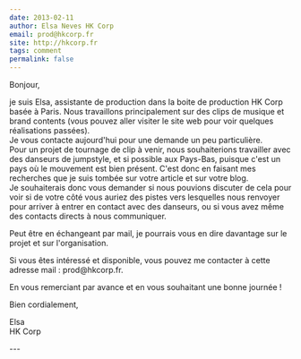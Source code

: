 ```yaml
---
date: 2013-02-11
author: Elsa Neves HK Corp
email: prod@hkcorp.fr
site: http://hkcorp.fr
tags: comment
permalink: false
---
```


<p>Bonjour,</p>
<p>je suis Elsa, assistante de production dans la boite de production HK Corp basée à Paris. Nous travaillons principalement sur des clips de musique et brand contents (vous pouvez aller visiter le site web pour voir quelques réalisations passées).<br />
Je vous contacte aujourd'hui pour une demande un peu particulière.<br />
Pour un projet de tournage de clip à venir, nous souhaiterions travailler avec des danseurs de jumpstyle, et si possible aux Pays-Bas, puisque c'est un pays où le mouvement est bien présent. C'est donc en faisant mes recherches que je suis tombée sur votre article et sur votre blog.<br />
Je souhaiterais donc vous demander si nous pouvions discuter de cela pour voir si de votre côté vous auriez des pistes vers lesquelles nous renvoyer pour arriver à entrer en contact avec des danseurs, ou si vous avez même des contacts directs à nous communiquer.</p>
<p>Peut être en échangeant par mail, je pourrais vous en dire davantage sur le projet et sur l'organisation.</p>
<p>Si vous êtes intéressé et disponible, vous pouvez me contacter à cette adresse mail : prod@hkcorp.fr.</p>
<p>En vous remerciant par avance et en vous souhaitant une bonne journée !</p>
<p>Bien cordialement,</p>
<p>Elsa<br />
HK Corp</p>
---